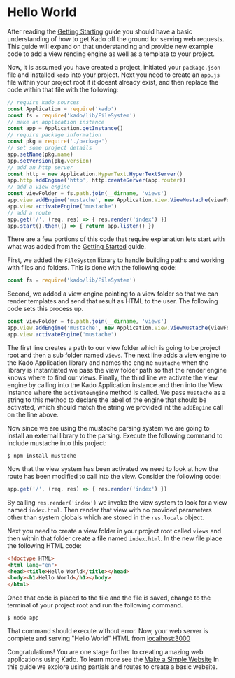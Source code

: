 # Hello World

After reading the [Getting Starting](./GettingStarted.md) guide you should have a
basic understanding of how to get Kado off the ground for serving web requests.
This guide will expand on that understanding and provide new example code to
add a view rending engine as well as a template to your project.

Now, it is assumed you have created a project, initiated your `package.json`
file and installed `kado` into your project. Next you need to create an `app.js`
file within your project root if it doesnt already exist, and then replace the
code within that file with the following:

```js
// require kado sources
const Application = require('kado')
const fs = require('kado/lib/FileSystem')
// make an application instance
const app = Application.getInstance()
// require package information
const pkg = require('./package')
// set some project details
app.setName(pkg.name)
app.setVersion(pkg.version)
// add an http server
const http = new Application.HyperText.HyperTextServer()
app.http.addEngine('http', http.createServer(app.router))
// add a view engine
const viewFolder = fs.path.join(__dirname, 'views')
app.view.addEngine('mustache', new Application.View.ViewMustache(viewFolder))
app.view.activateEngine('mustache')
// add a route
app.get('/', (req, res) => { res.render('index') })
app.start().then(() => { return app.listen() })
```

There are a few portions of this code that require explanation lets start with
what was added from the [Getting Started](./GettingStarted.md) guide.

First, we added the `FileSystem` library to handle building paths and working
with files and folders. This is done with the following code:

```js
const fs = require('kado/lib/FileSystem')
```

Second, we added a view engine pointing to a view folder so that we can render
templates and send that result as HTML to the user. The following code sets
this process up.

```js
const viewFolder = fs.path.join(__dirname, 'views')
app.view.addEngine('mustache', new Application.View.ViewMustache(viewFolder))
app.view.activateEngine('mustache')
```

The first line creates a path to our view folder which is going to be project
root and then a sub folder named `views`. The next line adds a view engine to
the Kado Application library and names the engine `mustache` when the library
is instantiated we pass the view folder path so that the render engine knows
where to find our views. Finally, the third line we activate the view engine
by calling into the Kado Application instance and then into the View instance
where the `activateEngine` method is called. We pass `mustache` as a string to
this method to declare the label of the engine that should be activated, which
should match the string we provided int the `addEngine` call on the line above.

Now since we are using the mustache parsing system we are going to install an
external library to the parsing. Execute the following command to include
mustache into this project:

```
$ npm install mustache
```

Now that the view system has been activated we need to look at how the route has
been modified to call into the view. Consider the following code:

```js
app.get('/', (req, res) => { res.render('index') })
```

By calling `res.render('index')` we invoke the view system to look for a view
named `index.html`. Then render that view with no provided parameters other
than system globals which are stored in the `res.locals` object.

Next you need to create a view folder in your project root called `views` and
then within that folder create a file named `index.html`. In the new file
place the following HTML code:

```html
<!doctype HTML>
<html lang="en">
<head><title>Hello World</title></head>
<body><h1>Hello World</h1></body>
</html>
```

Once that code is placed to the file and the file is saved, change to the
terminal of your project root and run the following command.

```
$ node app
```

That command should execute without error. Now, your
web server is complete and serving "Hello World" HTML from
[localhost:3000](http://localhost:3000)

Congratulations! You are one stage further to creating amazing web applications
using Kado. To learn more see the [Make a Simple Website](./MakeSimpleWebsite.md)
In this guide we explore using partials and routes to create a basic website.
